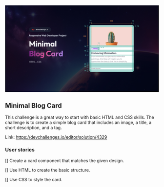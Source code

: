 ![Simple Blog Card](image.png)

## Minimal Blog Card

This challenge is a great way to start with basic HTML and CSS skills. The challenge is to create a simple blog card that includes an image, a title, a short description, and a tag.

Link: https://devchallenges.io/editor/solution/4329

### User stories

[] Create a card component that matches the given design.

[] Use HTML to create the basic structure.

[] Use CSS to style the card.

